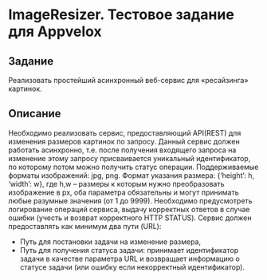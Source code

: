 # ImageResizer. Тестовое задание для Appvelox

## Задание
Реализовать простейший асинхронный веб-сервис для «ресайзинга» картинок.

## Описание

Необходимо реализовать сервис, предоставляющий API(REST) для изменения размеров картинок по запросу. Данный сервис должен работать асинхронно, т.е. после получения входящего запроса на изменение этому запросу присваивается уникальный идентификатор, по которому потом можно получить статус операции. Поддерживаемые форматы изображений: jpg, png. Формат указания размера: {‘height’: h, ‘width’: w}, где h,w – размеры к которым нужно преобразовать изображение в px, оба параметра обязательны и могут принимать любые разумные значения (от 1 до 9999). Необходимо предусмотреть логирование операций сервиса, выдачу корректных ответов в случае ошибки (учесть и возврат корректного HTTP STATUS). Сервис должен предоставлять как минимум два пути (URL):

- Путь для постановки задачи на изменение размера,
- Путь для получения статуса задачи: принимает идентификатор задачи в качестве параметра URL и возвращает информацию о статусе задачи (или ошибку если некорректный идентификатор).
